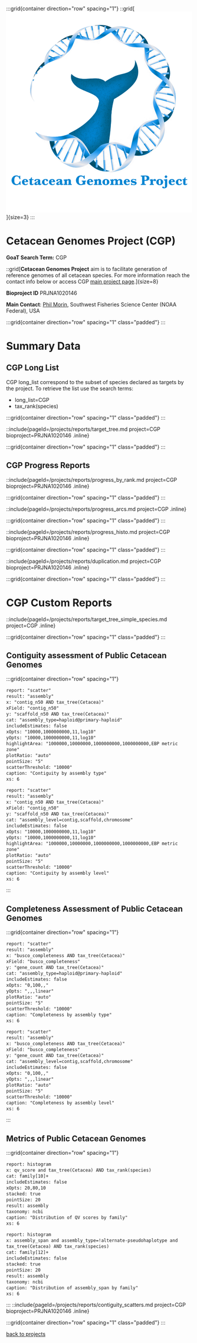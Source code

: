 :::grid{container direction="row" spacing="1"}
::grid[![GoaT](/static/images/CGP.png)]{size=3}
:::

# Cetacean Genomes Project (CGP)

**GoaT Search Term:** CGP

::grid[**Cetacean Genomes Project** aim is to facilitate generation of reference genomes of all cetacean species. For more information reach the contact info below or access CGP [main project page](https://www.fisheries.noaa.gov/international/science-data/cetacean-genomes-project).]{size=8}

**Bioproject ID** PRJNA1020146

**Main Contact**: [Phil Morin](phillip.morin@noaa.gov), Southwest Fisheries Science Center (NOAA Federal), USA

:::grid{container direction="row" spacing="1" class="padded"}
:::

# Summary Data

## CGP Long List

CGP long_list correspond to the subset of species declared as targets by the project. To retrieve the list use the search terms:

- long_list=CGP
- tax_rank(species)

:::grid{container direction="row" spacing="1" class="padded"}
:::

::include{pageId=/projects/reports/target_tree.md project=CGP bioproject=PRJNA1020146 .inline}

:::grid{container direction="row" spacing="1" class="padded"}
:::

## CGP Progress Reports

::include{pageId=/projects/reports/progress_by_rank.md project=CGP bioproject=PRJNA1020146 .inline}

:::grid{container direction="row" spacing="1" class="padded"}
:::

::include{pageId=/projects/reports/progress_arcs.md project=CGP .inline}

:::grid{container direction="row" spacing="1" class="padded"}
:::

::include{pageId=/projects/reports/progress_histo.md project=CGP bioproject=PRJNA1020146 .inline}

:::grid{container direction="row" spacing="1" class="padded"}
:::

::include{pageId=/projects/reports/duplication.md project=CGP bioproject=PRJNA1020146 .inline}

:::grid{container direction="row" spacing="1" class="padded"}
:::

# CGP Custom Reports

::include{pageId=/projects/reports/target_tree_simple_species.md project=CGP .inline}

:::grid{container direction="row" spacing="1" class="padded"}
:::

## Contiguity assessment of Public Cetacean Genomes

:::grid{container direction="row" spacing="1"}

```report
report: "scatter"
result: "assembly"
x: "contig_n50 AND tax_tree(Cetacea)"
xField: "contig_n50"
y: "scaffold_n50 AND tax_tree(Cetacea)"
cat: "assembly_type=haploid@primary-haploid"
includeEstimates: false
xOpts: "10000,1000000000,11,log10"
yOpts: "10000,1000000000,11,log10"
highlightArea: "1000000,10000000,1000000000,1000000000,EBP metric zone"
plotRatio: "auto"
pointSize: "5"
scatterThreshold: "10000"
caption: "Contiguity by assembly type"
xs: 6
```

```report
report: "scatter"
result: "assembly"
x: "contig_n50 AND tax_tree(Cetacea)"
xField: "contig_n50"
y: "scaffold_n50 AND tax_tree(Cetacea)"
cat: "assembly_level=contig,scaffold,chromosome"
includeEstimates: false
xOpts: "10000,1000000000,11,log10"
yOpts: "10000,1000000000,11,log10"
highlightArea: "1000000,10000000,1000000000,1000000000,EBP metric zone"
plotRatio: "auto"
pointSize: "5"
scatterThreshold: "10000"
caption: "Contiguity by assembly level"
xs: 6
```

:::

## Completeness Assessment of Public Cetacean Genomes

:::grid{container direction="row" spacing="1"}

```report
report: "scatter"
result: "assembly"
x: "busco_completeness AND tax_tree(Cetacea)"
xField: "busco_completeness"
y: "gene_count AND tax_tree(Cetacea)"
cat: "assembly_type=haploid@primary-haploid"
includeEstimates: false
xOpts: "0,100,,"
yOpts: ",,,linear"
plotRatio: "auto"
pointSize: "5"
scatterThreshold: "10000"
caption: "Completeness by assembly type"
xs: 6
```

```report
report: "scatter"
result: "assembly"
x: "busco_completeness AND tax_tree(Cetacea)"
xField: "busco_completeness"
y: "gene_count AND tax_tree(Cetacea)"
cat: "assembly_level=contig,scaffold,chromosome"
includeEstimates: false
xOpts: "0,100,,"
yOpts: ",,,linear"
plotRatio: "auto"
pointSize: "5"
scatterThreshold: "10000"
caption: "Completeness by assembly level"
xs: 6
```

:::

## Metrics of Public Cetacean Genomes

:::grid{container direction="row" spacing="1"}

```report
report: histogram
x: qv_score and tax_tree(Cetacea) AND tax_rank(species)
cat: family[10]+
includeEstimates: false
xOpts: 20,80,10
stacked: true
pointSize: 20
result: assembly
taxonomy: ncbi
caption: "Distribution of QV scores by family"
xs: 6
```

```report
report: histogram
x: assembly_span and assembly_type=!alternate-pseudohaplotype and tax_tree(Cetacea) AND tax_rank(species)
cat: family[12]+
includeEstimates: false
stacked: true
pointSize: 20
result: assembly
taxonomy: ncbi
caption: "Distribution of assembly_span by family"
xs: 6
```

:::
::include{pageId=/projects/reports/contiguity_scatters.md project=CGP bioproject=PRJNA1020146 .inline}

:::grid{container direction="row" spacing="1" class="padded"}
:::

[back to projects](/projects)
